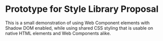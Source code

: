 # Prototype for Style Library Proposal

This is a small demonstration of using Web Component elements with Shadow DOM enabled, while using shared CSS styling that is usable on native HTML elements and Web Components alike.
